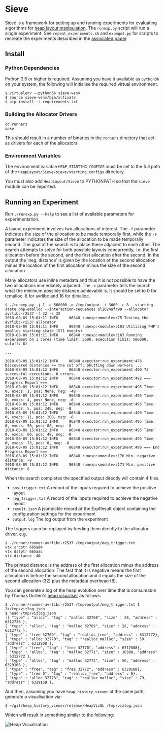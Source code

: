 # Sieve

Sieve is a framework for setting up and running experiments for evaluating
algorithms for [heap layout manipulation][1]. The `runexp.py` script will run a
single experiment. See `repeat_experiments.sh` and `expmgmt.py` for scripts to
recreate the experiments described in the [associated paper][1].

## Install

### Python Dependencies

Python 3.6 or higher is required. Assuming you have it available as `python36`
on your system, the following will initialise the required virtual environment.

```
$ virtualenv --python36 sieve-venv
$ source sieve-venv/bin/activate
$ pip install -r requirements.txt
```

### Building the Allocator Drivers

```
cd runners
make
```

This should result in a number of binaries in the `runners` directory that act
as drivers for each of the allocators.

### Environment Variables

The environment variable `HEAP_STARTING_CONFIGS` must be set to the full path of
the `HeapLayout/Sieve/sieve/starting_configs` directory.

You must also add `HeapLayout/Sieve` to PYTHONPATH so that the `sieve` module
can be imported.

## Running an Experiment

Run `./runexp.py --help` to see a list of available parameters for
experimentation.

A layout experiment involves two allocations of interest. The `-f` parameter
indicates the size of the allocation to be made temporally first, while the `-s`
parameter indicates the size of the allocation to be made temporally second. The
goal of the search is to place these adjacent to each other. The search attempts
to solve for both possible layouts concurrently, i.e. the first allocation
before the second, and the first allocation after the second. In the output the
'neg. distance' is given by the location of the second allocation minus the
location of the first allocation minus the size of the second allocation.

Many allocators use inline metadata and thus it is not possible to have the two
allocations immediately adjacent. The `-c` parameter tells the search what the
minimum possible distance achievable is. It should be set to 0 for tcmalloc, 8
for avrlibc and 16 for dlmalloc.

```
$ ./runexp.py -j 1 -e 500000 -o /tmp/output -t 3600 -c 8 --starting-state php-emalloc --interaction-sequences sl1024afr98 --allocator avrlibc-r2537 -f 32 -s 32
2018-08-09 15:01:11 INFO     86848 runexp:<module>:75 Testing the avrlibc-r2537 allocator
2018-08-09 15:01:11 INFO     86848 runexp:<module>:101 Utilising PHP's emalloc starting state (571 events)
2018-08-09 15:01:11 INFO     86848 runexp:<module>:163 Running experiment on 1 cores (time limit: 3600, execution limit: 500000, cutoff: 8)

...

2018-08-09 15:01:12 INFO     86848 executor:run_experiment:476 Discovered distances <= the cut off. Shutting down workers ...
2018-08-09 15:01:12 INFO     86848 executor:run_experiment:490 73 successful executions. 0 errors.
2018-08-09 15:01:12 INFO     86848 executor:run_experiment:492 === Progress Report ===
2018-08-09 15:01:12 INFO     86848 executor:run_experiment:495 Time: 0, execs: 1, pos: None, neg: -48
2018-08-09 15:01:12 INFO     86848 executor:run_experiment:495 Time: 0, execs: 4, pos: None, neg: -8
2018-08-09 15:01:12 INFO     86848 executor:run_experiment:495 Time: 0, execs: 5, pos: 248, neg: -8
2018-08-09 15:01:12 INFO     86848 executor:run_experiment:495 Time: 0, execs: 11, pos: 208, neg: -8
2018-08-09 15:01:12 INFO     86848 executor:run_experiment:495 Time: 0, execs: 50, pos: 88, neg: -8
2018-08-09 15:01:12 INFO     86848 executor:run_experiment:495 Time: 0, execs: 66, pos: 48, neg: -8
2018-08-09 15:01:12 INFO     86848 executor:run_experiment:495 Time: 0, execs: 73, pos: 8, neg: -8
2018-08-09 15:01:12 INFO     86848 executor:run_experiment:496 === End Progress Report ===
2018-08-09 15:01:12 INFO     86848 runexp:<module>:170 Min. negative distance: -8
2018-08-09 15:01:12 INFO     86848 runexp:<module>:171 Min. positive distance: 8
```

When the search completes the specified output directly will contain 4 files.

* `pos_trigger.txt` A record of the inputs required to achieve the positive layout
* `neg_trigger.txt` A record of the inputs required to achieve the negative layout
* `result.json` A jsonpickle record of the ExpResult object containing the
configuration settings for the experiment
* `output.log` The log output from the experiment

The triggers cacn be replayed by feeding them directly to the allocator driver.
e.g.

```
$ ./runner/runner-avrlibc-r2537 /tmp/output/neg_trigger.txt
vtx srcptr 665a84
vtx dstptr 665aac
vtx distance -40
```

The printed distance is the address of the first allocation minus the address of
the second allocation. The fact that it is negative means the first allocation
is before the second allocation and it equals the size of the second allocation
(32) plus the metadata overhead (8).

You can generate a log of the heap evolution over time that is consumable by
Thomas Dullien's [heap visualiser](https://github.com/thomasdullien/heap_history_viewer) as follows:

```
$ ./runner/runner-avrlibc-r2537 /tmp/output/neg_trigger.txt 1 2>/tmp/vizlog.json
$ head /tmp/vizlog.json
[{ "type" : "alloc", "tag" : "malloc 32768", "size" : 28, "address" : 6312736 },
{ "type" : "alloc", "tag" : "malloc 32769", "size" : 28, "address" : 6312772 },
{ "type" : "free 32769", "tag" : "realloc_free", "address" : 6312772},
{ "type" : "alloc 32770", "tag" : "realloc_malloc", "size" : 50, "address" : 6312808 },
{ "type" : "free", "tag" : "free 32770", "address" : 6312808},
{ "type" : "alloc", "tag" : "malloc 32771", "size" : 16388, "address" : 6312772 },
{ "type" : "alloc", "tag" : "malloc 32772", "size" : 50, "address" : 6329168 },
{ "type" : "free", "tag" : "free 32772", "address" : 6329168},
{ "type" : "free 0", "tag" : "realloc_free", "address" : 0},
{ "type" : "alloc 32773", "tag" : "realloc_malloc", "size" : 79, "address" : 6329168 },
```

And then, assuming you have `heap_history_viewer` at the same path, generate a visualisation via:

```
$ ~/git/heap_history_viewer/release/HeapVizGL /tmp/vizlog.json
```

Which will result in something similar to the following:

![Heap Visualisation](https://seanhn.files.wordpress.com/2018/08/heap_vis.png)

[1]: https://sean.heelan.io/heaplayout
